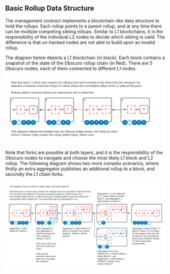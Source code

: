 ## Basic Rollup Data Structure
The management contract implements a blockchain-like data structure to hold the rollups. Each rollup points to a parent rollup, and at any time there can be multiple competing sibling rollups. Similar to L1 blockchains, it is the responsibility of the individual L2 nodes to decide which sibling is valid. The difference is that un-hacked nodes are not able to build upon an invalid rollup.

The diagram below depicts a L1 blockchain (in black). Each block contains a snapshot of the state of the Obscuro rollup chain (in Red). There are 5 Obscuro nodes, each of them connected to different L1 nodes.

![Block Rollup Progression](./images/block-rollup-simple.png)

Note that forks are possible at both layers, and it is the responsibility of the Obscuro nodes to navigate and choose the most likely L1 block and L2 rollup. The following diagram shows two more complex scenarios, where firstly an extra aggregator publishes an additional rollup to a block, and secondly the L1 chain forks. 

![Block Rollup Progression](./images/block-rollup-complex.png)